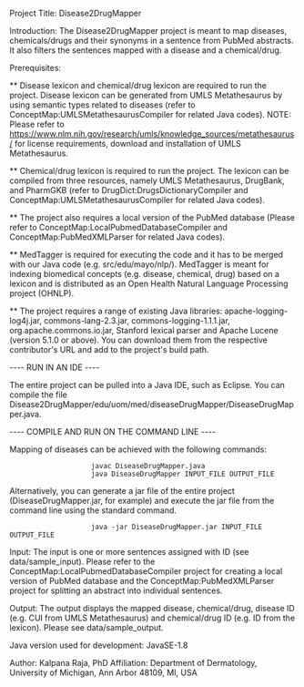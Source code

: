 Project Title: Disease2DrugMapper


Introduction: The Disease2DrugMapper project is meant to map diseases, chemicals/drugs and their synonyms in a sentence from PubMed abstracts. It also filters the sentences mapped with a disease and a chemical/drug.  


Prerequisites: 

** Disease lexicon and chemical/drug lexicon are required to run the project. Disease lexicon can be generated from UMLS Metathesaurus by using semantic types related to diseases (refer to ConceptMap:UMLSMetathesaurusCompiler for related Java codes). NOTE: Please refer to https://www.nlm.nih.gov/research/umls/knowledge_sources/metathesaurus/ for license requirements, download and installation of UMLS Metathesaurus.

** Chemical/drug lexicon is required to run the project. The lexicon can be compiled from three resources, namely UMLS Metathesaurus, DrugBank, and PharmGKB (refer to DrugDict:DrugsDictionaryCompiler and ConceptMap:UMLSMetathesaurusCompiler for related Java codes). 

** The project also requires a local version of the PubMed database (Please refer to ConceptMap:LocalPubmedDatabaseCompiler and ConceptMap:PubMedXMLParser for related Java codes).

** MedTagger is required for executing the code and it has to be merged with our Java code (e.g. src/edu/mayo/nlp/). MedTagger is meant for indexing biomedical concepts (e.g. disease, chemical, drug) based on a lexicon and is distributed as an Open Health Natural Language Processing project (OHNLP).

** The project requires a range of existing Java libraries: apache-logging-log4j.jar, commons-lang-2.3.jar, commons-logging-1.1.1.jar, org.apache.commons.io.jar, Stanford lexical parser and Apache Lucene (version 5.1.0 or above). You can download them from the respective contributor's URL and add to the project's build path.  


---- RUN IN AN IDE ----

The entire project can be pulled into a Java IDE, such as Eclipse. You can compile the file Disease2DrugMapper/edu/uom/med/diseaseDrugMapper/DiseaseDrugMapper.java.


---- COMPILE AND RUN ON THE COMMAND LINE ----

Mapping of diseases can be achieved with the following commands:
						
						javac DiseaseDrugMapper.java 
						java DiseaseDrugMapper INPUT_FILE OUTPUT_FILE

Alternatively, you can generate a jar file of the entire project (DiseaseDrugMapper.jar, for example) and execute the jar file from the command line using the standard command. 

						java -jar DiseaseDrugMapper.jar INPUT_FILE OUTPUT_FILE


Input: The input is one or more sentences assigned with ID (see data/sample_input). Please refer to the ConceptMap:LocalPubmedDatabaseCompiler project for creating a local version of PubMed database and the ConceptMap:PubMedXMLParser project for splitting an abstract into individual sentences.

Output: The output displays the mapped disease, chemical/drug, disease ID (e.g. CUI from UMLS Metathesaurus) and chemical/drug ID (e.g. ID from the lexicon). Please see data/sample_output.


Java version used for development: JavaSE-1.8

Author: Kalpana Raja, PhD
Affiliation: Department of Dermatology, University of Michigan, Ann Arbor 48109, MI, USA

